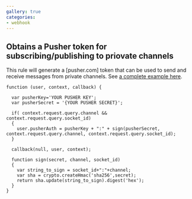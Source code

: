 ```yaml
---
gallery: true
categories:
- webhook
---
```

## Obtains a Pusher token for subscribing/publishing to priovate channels

This rule will generate a [pusher.com] token that can be used to send and receive messages from private channels. See [a complete example here](https://github.com/auth0/auth0-pusher).


```
function (user, context, callback) {

  var pusherKey='YOUR PUSHER KEY';
  var pusherSecret = '{YOUR PUSHER SECRET}';
 
  if( context.request.query.channel && context.request.query.socket_id)
  {
    user.pusherAuth = pusherKey + ":" + sign(pusherSecret, context.request.query.channel, context.request.query.socket_id);
  }

  callback(null, user, context);

  function sign(secret, channel, socket_id)
  {
    var string_to_sign = socket_id+":"+channel;
    var sha = crypto.createHmac('sha256',secret);
    return sha.update(string_to_sign).digest('hex');
  }
}
```
